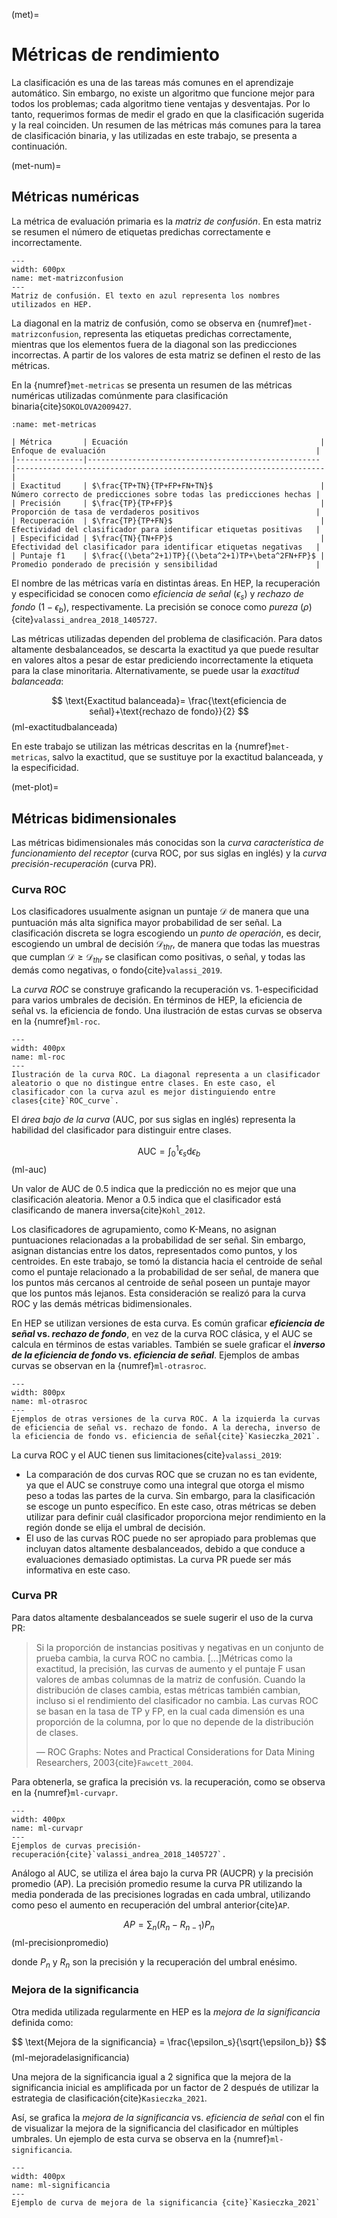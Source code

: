 (met)=
# Métricas de rendimiento
La clasificación es una de las tareas más comunes en el aprendizaje automático. Sin embargo, no existe un algoritmo que funcione mejor para todos los problemas; cada algoritmo tiene ventajas y desventajas. Por lo tanto, requerimos formas de medir el grado en que la clasificación sugerida y la real coinciden. Un resumen de las métricas más comunes para la tarea de clasificación binaria, y las utilizadas en este trabajo, se presenta a continuación.

(met-num)=
## Métricas numéricas
La métrica de evaluación primaria es la *matriz de confusión*. En esta matriz se resumen el número de etiquetas predichas correctamente e incorrectamente. 

```{figure} ./../../figuras/met-matrizconfusion.png
---
width: 600px
name: met-matrizconfusion
---
Matriz de confusión. El texto en azul representa los nombres utilizados en HEP.
```
La diagonal en la matriz de confusión, como se observa en {numref}`met-matrizconfusion`, representa las etiquetas predichas correctamente, mientras que los elementos fuera de la diagonal son las predicciones incorrectas. A partir de los valores de esta matriz se definen el resto de las métricas.

En la {numref}`met-metricas` se presenta un resumen de las métricas numéricas utilizadas comúnmente para clasificación binaria{cite}`SOKOLOVA2009427`.

```{table} Métricas para la clasificación binaria utilizando la notación en la matriz de confusión.
:name: met-metricas

| Métrica       | Ecuación                                           | Enfoque de evaluación                                               |
|---------------|----------------------------------------------------|---------------------------------------------------------------------|
| Exactitud     | $\frac{TP+TN}{TP+FP+FN+TN}$                        | Número correcto de predicciones sobre todas las predicciones hechas |
| Precisión     | $\frac{TP}{TP+FP}$                                 | Proporción de tasa de verdaderos positivos                          |
| Recuperación  | $\frac{TP}{TP+FN}$                                 | Efectividad del clasificador para identificar etiquetas positivas   |
| Especificidad | $\frac{TN}{TN+FP}$                                 | Efectividad del clasificador para identificar etiquetas negativas   |
| Puntaje f1    | $\frac{(\beta^2+1)TP}{(\beta^2+1)TP+\beta^2FN+FP}$ | Promedio ponderado de precisión y sensibilidad                      |

```
El nombre de las métricas varía en distintas áreas. En HEP, la recuperación y especificidad se conocen como *eficiencia de señal* ($\epsilon_s$) y *rechazo de fondo* ($1-\epsilon_{b}$), respectivamente. La precisión se conoce como *pureza* ($\rho$){cite}`valassi_andrea_2018_1405727`.

Las métricas utilizadas dependen del problema de clasificación. Para datos altamente desbalanceados, se descarta la exactitud ya que puede resultar en valores altos a pesar de estar prediciendo incorrectamente la etiqueta para la clase minoritaria. Alternativamente, se puede usar la *exactitud balanceada*:

$$
    \text{Exactitud balanceada}= \frac{\text{eficiencia de señal}+\text{rechazo de fondo}}{2}
$$ (ml-exactitudbalanceada)

En este trabajo se utilizan las métricas descritas en la {numref}`met-metricas`, salvo la exactitud, que se sustituye por la exactitud balanceada, y la especificidad.

(met-plot)=
## Métricas bidimensionales
Las métricas bidimensionales más conocidas son la *curva característica de funcionamiento del receptor* (curva ROC, por sus siglas en inglés) y la *curva precisión-recuperación* (curva PR).

### Curva ROC
Los clasificadores usualmente asignan un puntaje $\mathcal{D}$ de manera que una puntuación más alta significa mayor probabilidad de ser señal. La clasificación discreta se logra escogiendo un *punto de operación*, es decir, escogiendo un umbral de decisión $\mathcal{D}_{thr}$, de manera que todas las muestras que cumplan $\mathcal{D}\geq\mathcal{D}_{thr}$ se clasifican como positivas, o señal, y todas las demás como negativas, o fondo{cite}`valassi_2019`.

La *curva ROC* se construye graficando la recuperación vs. 1-especificidad para varios umbrales de decisión. En términos de HEP, la eficiencia de señal vs. la eficiencia de fondo. Una ilustración de estas curvas se observa en la {numref}`ml-roc`.

```{figure} ./../../figuras/ml-roc.png
---
width: 400px
name: ml-roc
---
Ilustración de la curva ROC. La diagonal representa a un clasificador aleatorio o que no distingue entre clases. En este caso, el clasificador con la curva azul es mejor distinguiendo entre clases{cite}`ROC_curve`.
```
El *área bajo de la curva* (AUC, por sus siglas en inglés) representa la habilidad del clasificador para distinguir entre clases.

$$
    \text{AUC}=\int_0^1\epsilon_s\text{d}\epsilon_b
$$ (ml-auc)

Un valor de AUC de 0.5 indica que la predicción no es mejor que una clasificación aleatoria. Menor a 0.5 indica que el clasificador está clasificando de manera inversa{cite}`Kohl_2012`.

Los clasificadores de agrupamiento, como K-Means, no asignan puntuaciones relacionadas a la probabilidad de ser señal. Sin embargo, asignan distancias entre los datos, representados como puntos, y los centroides. En este trabajo, se tomó la distancia hacia el centroide de señal como el puntaje relacionado a la probabilidad de ser señal, de manera que los puntos más cercanos al centroide de señal poseen un puntaje mayor que los puntos más lejanos. Esta consideración se realizó para la curva ROC y las demás métricas bidimensionales.

En HEP se utilizan versiones de esta curva. Es común graficar ***eficiencia de señal* vs. *rechazo de fondo***, en vez de la curva ROC clásica, y el AUC se calcula en términos de estas variables. También se suele graficar el ***inverso de la eficiencia de fondo* vs. *eficiencia de señal***. Ejemplos de ambas curvas se observan en la {numref}`ml-otrasroc`.

```{figure} ./../../figuras/ml-otrasroc.png
---
width: 800px
name: ml-otrasroc
---
Ejemplos de otras versiones de la curva ROC. A la izquierda la curvas de eficiencia de señal vs. rechazo de fondo. A la derecha, inverso de la eficiencia de fondo vs. eficiencia de señal{cite}`Kasieczka_2021`.
```
La curva ROC y el AUC tienen sus limitaciones{cite}`valassi_2019`:
- La comparación de dos curvas ROC que se cruzan no es tan evidente, ya que el AUC se construye como una integral que otorga el mismo peso a todas las partes de la curva. Sin embargo, para la clasificación se escoge un punto específico. En este caso, otras métricas se deben utilizar para definir cuál clasificador proporciona mejor rendimiento en la región donde se elija el umbral de decisión.
- El uso de las curvas ROC puede no ser apropiado para problemas que incluyan datos altamente desbalanceados, debido a que conduce a evaluaciones demasiado optimistas. La curva PR puede ser más informativa en este caso.
  
### Curva PR
Para datos altamente desbalanceados se suele sugerir el uso de la curva PR:

> Si la proporción de instancias positivas y negativas en un conjunto de prueba cambia, la curva ROC no cambia. [...]Métricas como la exactitud, la precisión, las curvas de aumento y el puntaje F usan valores de ambas columnas de la matriz de confusión. Cuando la distribución de clases cambia, estas métricas también cambian, incluso si el rendimiento del clasificador no cambia. Las curvas ROC se basan en la tasa de TP y FP, en la cual cada dimensión es una proporción de la columna, por lo que no depende de la distribución de clases.
>
> — ROC Graphs: Notes and Practical Considerations for Data Mining Researchers, 2003{cite}`Fawcett_2004`.

Para obtenerla, se grafica la precisión vs. la recuperación, como se observa en la {numref}`ml-curvapr`.
```{figure} ./../../figuras/ml-curvapr.png
---
width: 400px
name: ml-curvapr
---
Ejemplos de curvas precisión-recuperación{cite}`valassi_andrea_2018_1405727`.
```
Análogo al AUC, se utiliza el área bajo la curva PR (AUCPR) y la precisión promedio (AP). La precisión promedio resume la curva PR utilizando la media ponderada de las precisiones logradas en cada umbral, utilizando como peso el aumento en recuperación del umbral anterior{cite}`AP`.

$$
    AP=\sum_n (R_n - R_{n-1})P_n
$$ (ml-precisionpromedio)

donde $P_n$ y $R_n$ son la precisión y la recuperación del umbral enésimo.

### Mejora de la significancia
Otra medida utilizada regularmente en HEP es la *mejora de la significancia* definida como:

$$
    \text{Mejora de la significancia} = \frac{\epsilon_s}{\sqrt{\epsilon_b}}
$$ (ml-mejoradelasignificancia)

Una mejora de la significancia igual a 2 significa que la mejora de la significancia inicial es amplificada por un factor de 2 después de utilizar la estrategia de clasificación{cite}`Kasieczka_2021`.

Así, se grafica la *mejora de la significancia* vs. *eficiencia de señal* con el fin de visualizar la mejora de la significancia del clasificador en múltiples umbrales. Un ejemplo de esta curva se observa en la {numref}`ml-significancia`.

```{figure} ./../../figuras/ml-significancia.png
---
width: 400px
name: ml-significancia
---
Ejemplo de curva de mejora de la significancia {cite}`Kasieczka_2021`
```